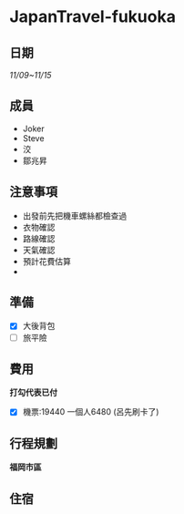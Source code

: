 # JapanTravel-fukuoka


## 日期
*11/09~11/15*

## 成員
- Joker
- Steve
- 洨
- 鄒兆昇

## 注意事項
* 出發前先把機車螺絲都檢查過
* 衣物確認
* 路線確認
* 天氣確認
* 預計花費估算
* 

## 準備
- [x] 大後背包
- [ ] 旅平險 

## 費用

**打勾代表已付**
- [x] 機票:19440 一個人6480 (呂先刷卡了)

## 行程規劃

  


**福岡市區**

## 住宿
